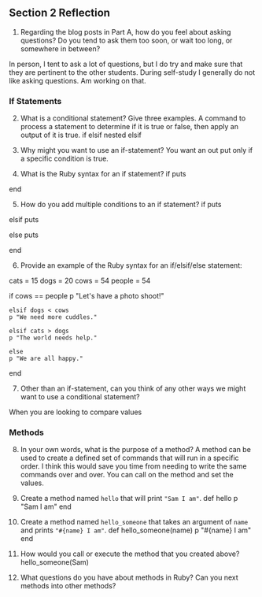 ## Section 2 Reflection

1. Regarding the blog posts in Part A, how do you feel about asking questions? Do you tend to ask them too soon, or wait too long, or somewhere in between?

In person, I tent to ask a lot of questions, but I do try and make sure that they are pertinent to the other students.
During self-study I generally do not like asking questions. Am working on that.

### If Statements

2. What is a conditional statement? Give three examples.
A command to process a statement to determine if it is true or false, then apply an output of it is true.
if
elsif
nested elsif


3. Why might you want to use an if-statement?
You want an out put only if a specific condition is true.

4. What is the Ruby syntax for an if statement?
if
  puts

end

5. How do you add multiple conditions to an if statement?
if
  puts

  elsif
  puts

  else
  puts

end

6. Provide an example of the Ruby syntax for an if/elsif/else statement:

cats = 15
dogs = 20
cows = 54
people = 54

if cows == people
    p "Let's have a photo shoot!"

    elsif dogs < cows
    p "We need more cuddles."

    elsif cats > dogs
    p "The world needs help."

    else
    p "We are all happy."

  end

7. Other than an if-statement, can you think of any other ways we might want to use a conditional statement?

When you are looking to compare values

### Methods

8. In your own words, what is the purpose of a method?
A method can be used to create a defined set of commands that will run in a specific order. I think this would save you time from needing to write the same commands over and over. You can call on the method and set the values.

9. Create a method named `hello` that will print `"Sam I am"`.
def hello
    p "Sam I am"
end

10. Create a method named `hello_someone` that takes an argument of `name` and prints `"#{name} I am"`.
def hello_someone(name)
    p "#{name} I am"
end

11. How would you call or execute the method that you created above?
hello_someone(Sam)

12. What questions do you have about methods in Ruby?
Can you next methods into other methods?

